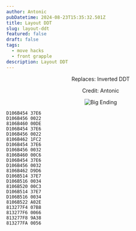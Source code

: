 ```yaml
---
author: Antonic
pubDatetime: 2024-08-23T15:35:32.501Z
title: Layout DDT
slug: layout-ddt
featured: false
draft: false
tags:
  - move hacks
  - front grapple
description: Layout DDT
---
```

<center>
Replaces: Inverted DDT <p>
Credit: Antonic

![Big Ending](/assets/images/gifs/layout-ddt.gif)
</center>

```text
D106B454 37E6
D106B456 0022
8106B460 00DE
D106B454 37E6
D106B456 0022
8106B462 1FC2
D106B454 37E6
D106B456 0032
8106B460 00C6
D106B454 37E6
D106B456 0032
8106B462 D9D6
D106B514 37E7
D106B516 0034
8106B520 00C3
D106B514 37E7
D106B516 0034
8106B522 A02E
813277F4 07B8
813277F6 0066
813277F8 9A38
813277FA 0056
```
